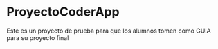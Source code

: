 # ProyectoCoderApp
Este es un proyecto de prueba para que los alumnos tomen como GUIA para su proyecto final
